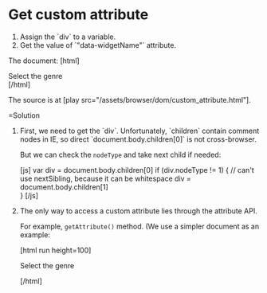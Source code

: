 
# Get custom attribute 

<ol>
<li>Assign the `div` to a variable.</li>
<li>Get the value of `"data-widgetName"` attribute.</li>
</ol>

The document:
[html]
<body>

  <!-- hello world! don't remove me.-->

  <div data-widgetName="menu">Select the genre</div>  

  <script>/* ... */</script>
</body>
[/html]

The source is at [play src="/assets/browser/dom/custom_attribute.html"].


=Solution

<ol>
<li>
First, we need to get the `div`. Unfortunately, `children` contain comment nodes in IE, so direct `document.body.children[0]` is not cross-browser.

But we can check the `nodeType` and take next child if needed:

[js]
var div = document.body.children[0]
if (div.nodeType != 1) {
  // can't use nextSibling, because it can be whitespace
  div = document.body.children[1]  
}
[/js]
</li>
<li>
The only way to access a custom attribute lies through the attribute API.

For example, `getAttribute()` method. (We use a simpler document as an example:

[html run height=100]
<div data-widgetName="menu">Select the genre</div>

<script>
var div = document.body.children[0]

alert( div.getAttribute('data-widgetName') )  // "menu"
</script>
[/html]

</li>
</ol>


